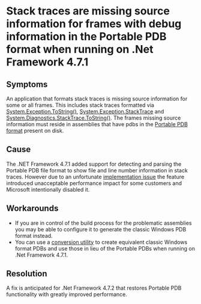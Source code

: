 # Stack traces are missing source information for frames with debug information in the Portable PDB format when running on .Net Framework 4.7.1

## Symptoms

An application that formats stack traces is missing source information for some or all frames. This includes stack traces formatted via [System.Exception.ToString()](https://docs.microsoft.com/en-us/dotnet/api/system.exception.tostring?view=netframework-4.7.1), [System.Exception.StackTrace](https://docs.microsoft.com/en-us/dotnet/api/system.exception.stacktrace?view=netframework-4.7.1) and [System.Diagnostics.StackTrace.ToString()](https://docs.microsoft.com/en-us/dotnet/api/system.diagnostics.stacktrace.tostring?view=netframework-4.7.1).
The frames missing source information must reside in assemblies that have pdbs in the [Portable PDB format](https://github.com/dotnet/core/blob/master/Documentation/diagnostics/portable_pdb.md) present on disk.

## Cause

The .NET Framework 4.7.1 added support for detecting and parsing the Portable PDB file format to show file and line number information in stack traces. However due to an unfortunate [implementation issue](https://github.com/Microsoft/dotnet/blob/master/releases/net471/KnownIssues/517815-BCL%20Applications%20making%20heavy%20use%20of%20System.Diagnostics.StackTrace%20might%20run%20more%20slowly%20on%20.NET%204.7.1.md) the feature introduced unacceptable performance impact for some customers and Microsoft intentionally disabled it.

## Workarounds

- If you are in control of the build process for the problematic assemblies you may be able to configure it to generate the classic Windows PDB format instead.
- You can use a [conversion utility](https://github.com/dotnet/symreader-converter) to create equivalent classic Windows format PDBs and use those in lieu of the Portable PDBs when running on .Net Framework 4.7.1. 

## Resolution

A fix is anticipated for .Net Framework 4.7.2 that restores Portable PDB functionality with greatly improved performance.
